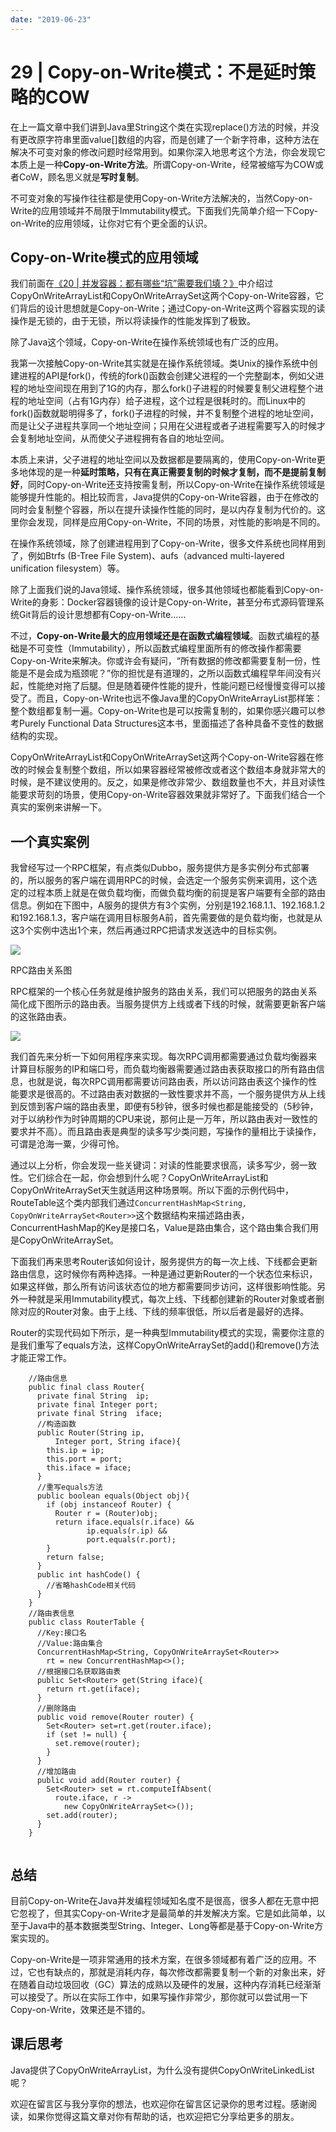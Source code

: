 ```yaml
---
date: "2019-06-23"
---  
```

      
# 29 | Copy-on-Write模式：不是延时策略的COW
在上一篇文章中我们讲到Java里String这个类在实现replace\(\)方法的时候，并没有更改原字符串里面value\[\]数组的内容，而是创建了一个新字符串，这种方法在解决不可变对象的修改问题时经常用到。如果你深入地思考这个方法，你会发现它本质上是一种**Copy-on-Write方法**。所谓Copy-on-Write，经常被缩写为COW或者CoW，顾名思义就是**写时复制**。

不可变对象的写操作往往都是使用Copy-on-Write方法解决的，当然Copy-on-Write的应用领域并不局限于Immutability模式。下面我们先简单介绍一下Copy-on-Write的应用领域，让你对它有个更全面的认识。

## Copy-on-Write模式的应用领域

我们前面在[《20 | 并发容器：都有哪些“坑”需要我们填？》](https://time.geekbang.org/column/article/90201)中介绍过CopyOnWriteArrayList和CopyOnWriteArraySet这两个Copy-on-Write容器，它们背后的设计思想就是Copy-on-Write；通过Copy-on-Write这两个容器实现的读操作是无锁的，由于无锁，所以将读操作的性能发挥到了极致。

除了Java这个领域，Copy-on-Write在操作系统领域也有广泛的应用。

<!-- [[[read_end]]] -->

我第一次接触Copy-on-Write其实就是在操作系统领域。类Unix的操作系统中创建进程的API是fork\(\)，传统的fork\(\)函数会创建父进程的一个完整副本，例如父进程的地址空间现在用到了1G的内存，那么fork\(\)子进程的时候要复制父进程整个进程的地址空间（占有1G内存）给子进程，这个过程是很耗时的。而Linux中的fork\(\)函数就聪明得多了，fork\(\)子进程的时候，并不复制整个进程的地址空间，而是让父子进程共享同一个地址空间；只用在父进程或者子进程需要写入的时候才会复制地址空间，从而使父子进程拥有各自的地址空间。

本质上来讲，父子进程的地址空间以及数据都是要隔离的，使用Copy-on-Write更多地体现的是一种**延时策略，只有在真正需要复制的时候才复制，而不是提前复制好**，同时Copy-on-Write还支持按需复制，所以Copy-on-Write在操作系统领域是能够提升性能的。相比较而言，Java提供的Copy-on-Write容器，由于在修改的同时会复制整个容器，所以在提升读操作性能的同时，是以内存复制为代价的。这里你会发现，同样是应用Copy-on-Write，不同的场景，对性能的影响是不同的。

在操作系统领域，除了创建进程用到了Copy-on-Write，很多文件系统也同样用到了，例如Btrfs \(B-Tree File System\)、aufs（advanced multi-layered unification filesystem）等。

除了上面我们说的Java领域、操作系统领域，很多其他领域也都能看到Copy-on-Write的身影：Docker容器镜像的设计是Copy-on-Write，甚至分布式源码管理系统Git背后的设计思想都有Copy-on-Write……

不过，**Copy-on-Write最大的应用领域还是在函数式编程领域**。函数式编程的基础是不可变性（Immutability），所以函数式编程里面所有的修改操作都需要Copy-on-Write来解决。你或许会有疑问，“所有数据的修改都需要复制一份，性能是不是会成为瓶颈呢？”你的担忧是有道理的，之所以函数式编程早年间没有兴起，性能绝对拖了后腿。但是随着硬件性能的提升，性能问题已经慢慢变得可以接受了。而且，Copy-on-Write也远不像Java里的CopyOnWriteArrayList那样笨：整个数组都复制一遍。Copy-on-Write也是可以按需复制的，如果你感兴趣可以参考Purely Functional Data Structures这本书，里面描述了各种具备不变性的数据结构的实现。

CopyOnWriteArrayList和CopyOnWriteArraySet这两个Copy-on-Write容器在修改的时候会复制整个数组，所以如果容器经常被修改或者这个数组本身就非常大的时候，是不建议使用的。反之，如果是修改非常少、数组数量也不大，并且对读性能要求苛刻的场景，使用Copy-on-Write容器效果就非常好了。下面我们结合一个真实的案例来讲解一下。

## 一个真实案例

我曾经写过一个RPC框架，有点类似Dubbo，服务提供方是多实例分布式部署的，所以服务的客户端在调用RPC的时候，会选定一个服务实例来调用，这个选定的过程本质上就是在做负载均衡，而做负载均衡的前提是客户端要有全部的路由信息。例如在下图中，A服务的提供方有3个实例，分别是192.168.1.1、192.168.1.2和192.168.1.3，客户端在调用目标服务A前，首先需要做的是负载均衡，也就是从这3个实例中选出1个来，然后再通过RPC把请求发送选中的目标实例。

![](./httpsstatic001geekbangorgresourceimage711e713c0fb87154ee6fbb58f71b274b661e.png)

RPC路由关系图

RPC框架的一个核心任务就是维护服务的路由关系，我们可以把服务的路由关系简化成下图所示的路由表。当服务提供方上线或者下线的时候，就需要更新客户端的这张路由表。

![](./httpsstatic001geekbangorgresourceimagedc60dca6c365d689f2316ca34de613b3fd60.png)

我们首先来分析一下如何用程序来实现。每次RPC调用都需要通过负载均衡器来计算目标服务的IP和端口号，而负载均衡器需要通过路由表获取接口的所有路由信息，也就是说，每次RPC调用都需要访问路由表，所以访问路由表这个操作的性能要求是很高的。不过路由表对数据的一致性要求并不高，一个服务提供方从上线到反馈到客户端的路由表里，即便有5秒钟，很多时候也都是能接受的（5秒钟，对于以纳秒作为时钟周期的CPU来说，那何止是一万年，所以路由表对一致性的要求并不高）。而且路由表是典型的读多写少类问题，写操作的量相比于读操作，可谓是沧海一粟，少得可怜。

通过以上分析，你会发现一些关键词：对读的性能要求很高，读多写少，弱一致性。它们综合在一起，你会想到什么呢？CopyOnWriteArrayList和CopyOnWriteArraySet天生就适用这种场景啊。所以下面的示例代码中，RouteTable这个类内部我们通过`ConcurrentHashMap<String, CopyOnWriteArraySet<Router>>`这个数据结构来描述路由表，ConcurrentHashMap的Key是接口名，Value是路由集合，这个路由集合我们用是CopyOnWriteArraySet。

下面我们再来思考Router该如何设计，服务提供方的每一次上线、下线都会更新路由信息，这时候你有两种选择。一种是通过更新Router的一个状态位来标识，如果这样做，那么所有访问该状态位的地方都需要同步访问，这样很影响性能。另外一种就是采用Immutability模式，每次上线、下线都创建新的Router对象或者删除对应的Router对象。由于上线、下线的频率很低，所以后者是最好的选择。

Router的实现代码如下所示，是一种典型Immutability模式的实现，需要你注意的是我们重写了equals方法，这样CopyOnWriteArraySet的add\(\)和remove\(\)方法才能正常工作。

```
    //路由信息
    public final class Router{
      private final String  ip;
      private final Integer port;
      private final String  iface;
      //构造函数
      public Router(String ip, 
          Integer port, String iface){
        this.ip = ip;
        this.port = port;
        this.iface = iface;
      }
      //重写equals方法
      public boolean equals(Object obj){
        if (obj instanceof Router) {
          Router r = (Router)obj;
          return iface.equals(r.iface) &&
                 ip.equals(r.ip) &&
                 port.equals(r.port);
        }
        return false;
      }
      public int hashCode() {
        //省略hashCode相关代码
      }
    }
    //路由表信息
    public class RouterTable {
      //Key:接口名
      //Value:路由集合
      ConcurrentHashMap<String, CopyOnWriteArraySet<Router>> 
        rt = new ConcurrentHashMap<>();
      //根据接口名获取路由表
      public Set<Router> get(String iface){
        return rt.get(iface);
      }
      //删除路由
      public void remove(Router router) {
        Set<Router> set=rt.get(router.iface);
        if (set != null) {
          set.remove(router);
        }
      }
      //增加路由
      public void add(Router router) {
        Set<Router> set = rt.computeIfAbsent(
          route.iface, r -> 
            new CopyOnWriteArraySet<>());
        set.add(router);
      }
    }
    

```

## 总结

目前Copy-on-Write在Java并发编程领域知名度不是很高，很多人都在无意中把它忽视了，但其实Copy-on-Write才是最简单的并发解决方案。它是如此简单，以至于Java中的基本数据类型String、Integer、Long等都是基于Copy-on-Write方案实现的。

Copy-on-Write是一项非常通用的技术方案，在很多领域都有着广泛的应用。不过，它也有缺点的，那就是消耗内存，每次修改都需要复制一个新的对象出来，好在随着自动垃圾回收（GC）算法的成熟以及硬件的发展，这种内存消耗已经渐渐可以接受了。所以在实际工作中，如果写操作非常少，那你就可以尝试用一下Copy-on-Write，效果还是不错的。

## 课后思考

Java提供了CopyOnWriteArrayList，为什么没有提供CopyOnWriteLinkedList呢？

欢迎在留言区与我分享你的想法，也欢迎你在留言区记录你的思考过程。感谢阅读，如果你觉得这篇文章对你有帮助的话，也欢迎把它分享给更多的朋友。